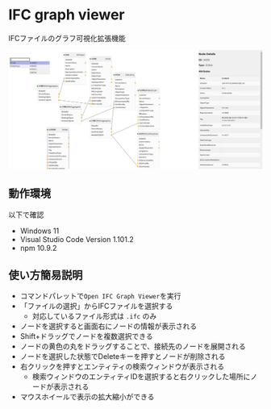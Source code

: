 # IFC graph viewer

IFCファイルのグラフ可視化拡張機能

![app](webview-ui/images/viewer.jpg)

## 動作環境

以下で確認

- Windows 11
- Visual Studio Code Version 1.101.2
- npm 10.9.2


## 使い方簡易説明

- コマンドパレットで`Open IFC Graph Viewer`を実行
- 「ファイルの選択」からIFCファイルを選択する
  - 対応しているファイル形式は `.ifc` のみ
- ノードを選択すると画面右にノードの情報が表示される
- Shift+ドラッグでノードを複数選択できる
- ノードの黄色の丸をドラッグすることで、接続先のノードを展開される
- ノードを選択した状態でDeleteキーを押すとノードが削除される
- 右クリックを押すとエンティティの検索ウィンドウが表示される
  - 検索ウィンドウのエンティティIDを選択すると右クリックした場所にノードが表示される
- マウスホイールで表示の拡大縮小ができる
